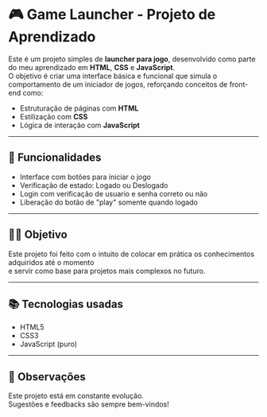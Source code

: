 # 🎮 Game Launcher - Projeto de Aprendizado

Este é um projeto simples de **launcher para jogo**, desenvolvido como parte do meu aprendizado em **HTML**, **CSS** e **JavaScript**.  
O objetivo é criar uma interface básica e funcional que simula o comportamento de um iniciador de jogos, reforçando conceitos de front-end como:

- Estruturação de páginas com **HTML**
- Estilização com **CSS**
- Lógica de interação com **JavaScript**

---

## 🚀 Funcionalidades

- Interface com botões para iniciar o jogo
- Verificação de estado: Logado ou Deslogado
- Login com verificação de usuario e senha correto ou não
- Liberação do botão de "play" somente quando logado

---

## 👨‍💻 Objetivo

Este projeto foi feito com o intuito de colocar em prática os conhecimentos adquiridos até o momento  
e servir como base para projetos mais complexos no futuro.

---

## 📚 Tecnologias usadas

- HTML5
- CSS3
- JavaScript (puro)

---


## 📌 Observações

Este projeto está em constante evolução.  
Sugestões e feedbacks são sempre bem-vindos!
